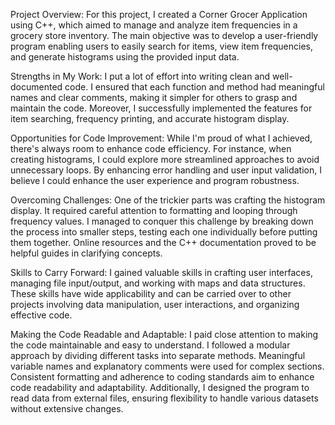 Project Overview:
For this project, I created a Corner Grocer Application using C++, which aimed to manage and analyze item frequencies in a grocery store inventory. The main objective was to develop a user-friendly program enabling users to easily search for items, view item frequencies, and generate histograms using the provided input data.

Strengths in My Work:
I put a lot of effort into writing clean and well-documented code. I ensured that each function and method had meaningful names and clear comments, making it simpler for others to grasp and maintain the code. Moreover, I successfully implemented the features for item searching, frequency printing, and accurate histogram display.

Opportunities for Code Improvement:
While I'm proud of what I achieved, there's always room to enhance code efficiency. For instance, when creating histograms, I could explore more streamlined approaches to avoid unnecessary loops. By enhancing error handling and user input validation, I believe I could enhance the user experience and program robustness.

Overcoming Challenges:
One of the trickier parts was crafting the histogram display. It required careful attention to formatting and looping through frequency values. I managed to conquer this challenge by breaking down the process into smaller steps, testing each one individually before putting them together. Online resources and the C++ documentation proved to be helpful guides in clarifying concepts.

Skills to Carry Forward:
I gained valuable skills in crafting user interfaces, managing file input/output, and working with maps and data structures. These skills have wide applicability and can be carried over to other projects involving data manipulation, user interactions, and organizing effective code.

Making the Code Readable and Adaptable:
I paid close attention to making the code maintainable and easy to understand. I followed a modular approach by dividing different tasks into separate methods. Meaningful variable names and explanatory comments were used for complex sections. Consistent formatting and adherence to coding standards aim to enhance code readability and adaptability. Additionally, I designed the program to read data from external files, ensuring flexibility to handle various datasets without extensive changes.
